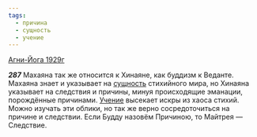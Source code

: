 ```yaml
---
tags:
  - причина
  - сущность
  - учение
---
```


[Агни-Йога 1929г](/agni/1929)

___287___
Махаяна так же относится к Хинаяне, как буддизм к Веданте. Махаяна знает и указывает на [сущность](/tag/#сущность) стихийного мира, но Хинаяна указывает на следствия и причины, минуя происходящие эманации, порождённые причинами. [Учение](/tag/#учение) высекает искры из хаоса стихий. Можно изучать эти облики, но так же верно сосредоточиться на причине и следствии. Если Будду назовём Причиною, то Майтрея — Следствие.
